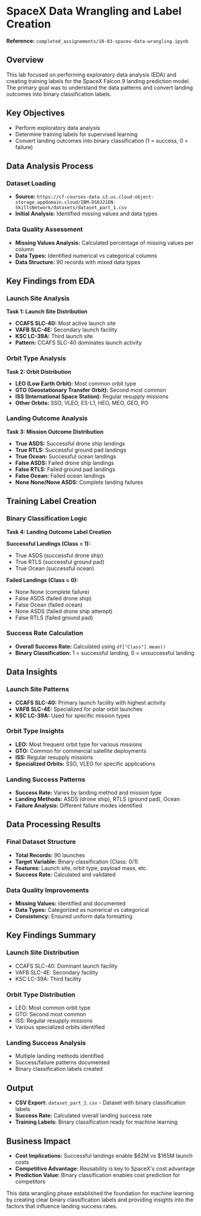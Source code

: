 # SpaceX Data Wrangling and Label Creation

**Reference:** `completed_assignements/10-03-spacex-data-wrangling.ipynb`

## Overview
This lab focused on performing exploratory data analysis (EDA) and creating training labels for the SpaceX Falcon 9 landing prediction model. The primary goal was to understand the data patterns and convert landing outcomes into binary classification labels.

## Key Objectives
- Perform exploratory data analysis
- Determine training labels for supervised learning
- Convert landing outcomes into binary classification (1 = success, 0 = failure)

## Data Analysis Process

### Dataset Loading
- **Source:** `https://cf-courses-data.s3.us.cloud-object-storage.appdomain.cloud/IBM-DS0321EN-SkillsNetwork/datasets/dataset_part_1.csv`
- **Initial Analysis:** Identified missing values and data types

### Data Quality Assessment
- **Missing Values Analysis:** Calculated percentage of missing values per column
- **Data Types:** Identified numerical vs categorical columns
- **Data Structure:** 90 records with mixed data types

## Key Findings from EDA

### Launch Site Analysis
**Task 1: Launch Site Distribution**
- **CCAFS SLC-40:** Most active launch site
- **VAFB SLC-4E:** Secondary launch facility
- **KSC LC-39A:** Third launch site
- **Pattern:** CCAFS SLC-40 dominates launch activity

### Orbit Type Analysis
**Task 2: Orbit Distribution**
- **LEO (Low Earth Orbit):** Most common orbit type
- **GTO (Geostationary Transfer Orbit):** Second most common
- **ISS (International Space Station):** Regular resupply missions
- **Other Orbits:** SSO, VLEO, ES-L1, HEO, MEO, GEO, PO

### Landing Outcome Analysis
**Task 3: Mission Outcome Distribution**
- **True ASDS:** Successful drone ship landings
- **True RTLS:** Successful ground pad landings
- **True Ocean:** Successful ocean landings
- **False ASDS:** Failed drone ship landings
- **False RTLS:** Failed ground pad landings
- **False Ocean:** Failed ocean landings
- **None None/None ASDS:** Complete landing failures

## Training Label Creation

### Binary Classification Logic
**Task 4: Landing Outcome Label Creation**

**Successful Landings (Class = 1):**
- True ASDS (successful drone ship)
- True RTLS (successful ground pad)
- True Ocean (successful ocean)

**Failed Landings (Class = 0):**
- None None (complete failure)
- False ASDS (failed drone ship)
- False Ocean (failed ocean)
- None ASDS (failed drone ship attempt)
- False RTLS (failed ground pad)

### Success Rate Calculation
- **Overall Success Rate:** Calculated using `df["Class"].mean()`
- **Binary Classification:** 1 = successful landing, 0 = unsuccessful landing

## Data Insights

### Launch Site Patterns
- **CCAFS SLC-40:** Primary launch facility with highest activity
- **VAFB SLC-4E:** Specialized for polar orbit launches
- **KSC LC-39A:** Used for specific mission types

### Orbit Type Insights
- **LEO:** Most frequent orbit type for various missions
- **GTO:** Common for commercial satellite deployments
- **ISS:** Regular resupply missions
- **Specialized Orbits:** SSO, VLEO for specific applications

### Landing Success Patterns
- **Success Rate:** Varies by landing method and mission type
- **Landing Methods:** ASDS (drone ship), RTLS (ground pad), Ocean
- **Failure Analysis:** Different failure modes identified

## Data Processing Results

### Final Dataset Structure
- **Total Records:** 90 launches
- **Target Variable:** Binary classification (Class: 0/1)
- **Features:** Launch site, orbit type, payload mass, etc.
- **Success Rate:** Calculated and validated

### Data Quality Improvements
- **Missing Values:** Identified and documented
- **Data Types:** Categorized as numerical vs categorical
- **Consistency:** Ensured uniform data formatting

## Key Findings Summary

### Launch Site Distribution
- CCAFS SLC-40: Dominant launch facility
- VAFB SLC-4E: Secondary facility
- KSC LC-39A: Third facility

### Orbit Type Distribution
- LEO: Most common orbit type
- GTO: Second most common
- ISS: Regular resupply missions
- Various specialized orbits identified

### Landing Success Analysis
- Multiple landing methods identified
- Success/failure patterns documented
- Binary classification labels created

## Output
- **CSV Export:** `dataset_part_2.csv` - Dataset with binary classification labels
- **Success Rate:** Calculated overall landing success rate
- **Training Labels:** Binary classification ready for machine learning

## Business Impact
- **Cost Implications:** Successful landings enable $62M vs $165M launch costs
- **Competitive Advantage:** Reusability is key to SpaceX's cost advantage
- **Prediction Value:** Binary classification enables cost prediction for competitors

This data wrangling phase established the foundation for machine learning by creating clear binary classification labels and providing insights into the factors that influence landing success rates.

